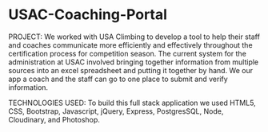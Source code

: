 # USAC-Coaching-Portal
PROJECT:
We worked with USA Climbing to develop a tool to help their staff and coaches communicate more efficiently and effectively throughout the certification process for competition season. The current system for the administration at USAC involved bringing together information from multiple sources into an excel spreadsheet and putting it together by hand. We our app a coach and the staff can go to one place to submit and verify information.

TECHNOLOGIES USED:
To build this full stack application we used HTML5, CSS, Bootstrap, Javascript, jQuery, Express, PostgresSQL, Node, Cloudinary, and Photoshop.

